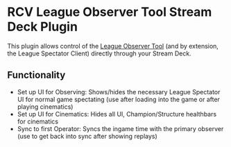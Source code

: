 
# RCV League Observer Tool Stream Deck Plugin

This plugin allows control of the [League Observer Tool](https://github.com/RCVolus/league-observer-tool) (and by extension, the League Spectator Client) directly through your Stream Deck.

## Functionality
- Set up UI for Observing: Shows/hides the necessary League Spectator UI for normal game spectating (use after loading into the game or after playing cinematics)
- Set up UI for Cinematics: Hides all UI, Champion/Structure healthbars for cinematics
- Sync to first Operator: Syncs the ingame time with the primary observer (use to get back into sync after showing replays) 
